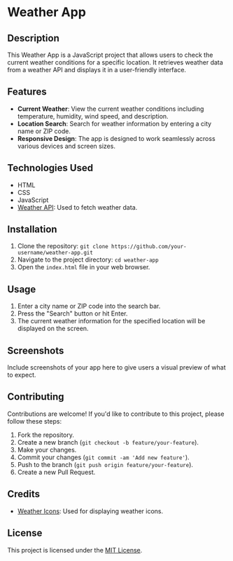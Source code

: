 # Weather App

## Description
This Weather App is a JavaScript project that allows users to check the current weather conditions for a specific location. It retrieves weather data from a weather API and displays it in a user-friendly interface.

## Features
- **Current Weather**: View the current weather conditions including temperature, humidity, wind speed, and description.
- **Location Search**: Search for weather information by entering a city name or ZIP code.
- **Responsive Design**: The app is designed to work seamlessly across various devices and screen sizes.

## Technologies Used
- HTML
- CSS
- JavaScript
- [Weather API](https://example.com/weather-api): Used to fetch weather data.

## Installation
1. Clone the repository: `git clone https://github.com/your-username/weather-app.git`
2. Navigate to the project directory: `cd weather-app`
3. Open the `index.html` file in your web browser.

## Usage
1. Enter a city name or ZIP code into the search bar.
2. Press the "Search" button or hit Enter.
3. The current weather information for the specified location will be displayed on the screen.

## Screenshots
Include screenshots of your app here to give users a visual preview of what to expect.

## Contributing
Contributions are welcome! If you'd like to contribute to this project, please follow these steps:
1. Fork the repository.
2. Create a new branch (`git checkout -b feature/your-feature`).
3. Make your changes.
4. Commit your changes (`git commit -am 'Add new feature'`).
5. Push to the branch (`git push origin feature/your-feature`).
6. Create a new Pull Request.

## Credits
- [Weather Icons](https://example.com/weather-icons): Used for displaying weather icons.

## License
This project is licensed under the [MIT License](https://opensource.org/licenses/MIT).
